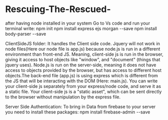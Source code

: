 # Rescuing-The-Rescued-

after having node installed in your system
Go to Vs code and run your terminal
write:
 npm init
 npm install  express ejs morgan --save
 npm install body-parser --save


ClientSideJS folder:
It handles the Client side code. Jquery will not work in node files(Here our node file is app.js) because node.js is run in a different environment than front-end JS. Meaning, client-side js is run in the browser, giving it access to host objects like "window", and "document" (things that jquery uses). Node.js is run on the server-side, meaning it does not have access to objects provided by the browser, but has access to different host objects.The back-end file (app.js) is using express which is different from the JS that will be interacting with the DOM (Here: main.js). You can write your client-side js separately from your express/node code, and serve it as a static file. Your client-side js is a "static asset", which can be sent directly to the browser without manipulation by the express file.

Server Side Authentication:
To bring in Data from firebase to your server you need to install these packages:
npm install firebase-admin --save   

	